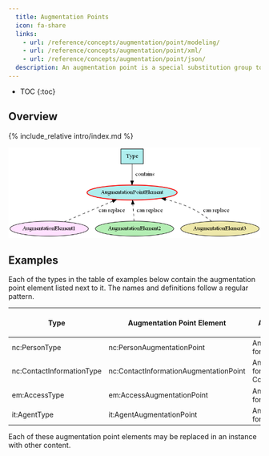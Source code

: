 ```yaml
---
  title: Augmentation Points
  icon: fa-share
  links:
    - url: /reference/concepts/augmentation/point/modeling/
    - url: /reference/concepts/augmentation/point/xml/
    - url: /reference/concepts/augmentation/point/json/
  description: An augmentation point is a special substitution group to allow for later replacement by additional content from other namespaces.
---
```


- TOC
{:toc}

## Overview

{% include_relative intro/index.md %}

![Basic augmentation](images/aug-point-basic.png)

## Examples

Each of the types in the table of examples below contain the augmentation point element listed next to it.  The names and definitions follow a regular pattern.

| Type | Augmentation Point Element | Definition of Augmentation Point Element |
| ---- | -------------------------- | ---------------------------------------- |
| nc:PersonType | nc:PersonAugmentationPoint | An augmentation point for PersonType |
| nc:ContactInformationType | nc:ContactInformationAugmentationPoint | An augmentation point for ContactInformationType |
| em:AccessType | em:AccessAugmentationPoint | An augmentation point for AccessType |
| it:AgentType | it:AgentAugmentationPoint | An augmentation point for AgentType |

Each of these augmentation point elements may be replaced in an instance with other content.

